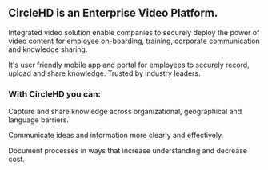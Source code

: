 ## CircleHD is an Enterprise Video Platform.

Integrated video solution enable companies to securely deploy the power of video content for employee on-boarding, training, corporate communication and knowledge sharing.

It's user friendly mobile app and portal for employees to securely record, upload and share knowledge. Trusted by industry leaders.

### With CircleHD you can:

Capture and share knowledge across organizational, geographical and language barriers.

Communicate ideas and information more clearly and effectively.

Document processes in ways that increase understanding and decrease cost.


